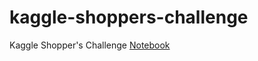 kaggle-shoppers-challenge
=========================

Kaggle Shopper's Challenge [Notebook](http://nbviewer.ipython.org/github/paulperry/kaggle/blob/master/acquire-valued-shoppers-challenge/Shoppers%20Challenge.ipynb)
